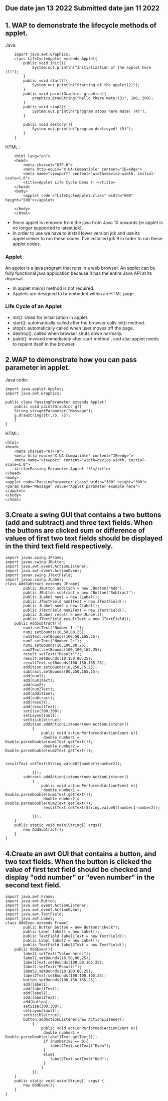 ## Due date jan 13 2022 Submitted date jan 11 2022
## 1. WAP to demonstrate the lifecycle methods of applet.
Java:
```import java.applet.Applet;
    import java.awt.Graphics;
    class LifeCycleApplet extends Applet{
        public void init(){
            System.out.println("Initialization of the applet here (1)");
        }
        public void start(){
            System.out.println("Starting of the applet(2)");
        }
        public void paint(Graphics graphics){
            graphics.drawString("hello there mate!(3)", 100, 300);
        }
        public void stop(){
            System.out.println("program stops here mate! (4)");
        }

        public void destory(){
            System.out.println("program destroyed! (5)");
        }
    }
```
HTML :
```
    <html lang="en">
    <head>
        <meta charset="UTF-8">
        <meta http-equiv="X-UA-Compatible" content="IE=edge">
        <meta name="viewport" content="width=device-width, initial-scale=1.0">
        <title>Applet Life Cycle Demo !!!</title>
    </head>
    <body>
        <applet code ="LifeCycleApplet.class" width="600" height="500"></applet>
        
    </body>
    </html>
```
* Since applet is removed from the java from Java 10 onwards (ie applet is no longer supported to latest jdk).
* In order to use we have to install lower version jdk and use its appletviewer to run these codes.
    I've installed jdk 9 in order to run these applet codes.

### Applet
An applet is a java program that runs in a web browser. An applet can be fully functional java application because it has the entire Java API at its disposal.
* In applet main() method is not required.
* Applets are designed to br embeded within an HTML page.

### Life Cycle of an Applet 
* init(): Used for initialization in applet.
* start(): automatically called after the browser calls init() method.
* stop(): automatically called when user moves off the page.
* destroy(): called when browser shuts down normally.
* paint(): invoked immediately after start method , and also applet needs to repaint itself in the browser.

## 2.WAP to demonstrate how you can pass parameter in applet.
Java code:
```
import java.applet.Applet;  
import java.awt.Graphics;  
  
public class PassingParameter extends Applet{  
    public void paint(Graphics g){  
    String str=getParameter("Message");  
    g.drawString(str,75, 75);  
    }  
}  
```
HTML:
```
<html>
<head>
    <meta charset="UTF-8">
    <meta http-equiv="X-UA-Compatible" content="IE=edge">
    <meta name="viewport" content="width=device-width, initial-scale=1.0">
    <title>Passing Parameter Applet !!!</title>
</head>
<body>  
<applet code="PassingParameter.class" width="300" height="300">  
<param name="Message" value="Applet parameter example here">  
</applet>  
</body>  
</html> 
```
## 3.Create a swing GUI that contains a two buttons (add and subtract) and three text fields. When the buttons are clicked sum or difference of values of first two text fields should be displayed in the third text field respectively.
```
import javax.swing.JFrame;
import javax.swing.JButton;
import java.awt.event.ActionListener;
import java.awt.event.ActionEvent;
import javax.swing.JTextField;
import javax.swing.JLabel;
class AddSubtract extends JFrame{
		public JButton addition = new JButton("Add");
		public JButton subtract = new JButton("Subtract");
		public JLabel num1 = new JLabel();
		public JTextField num1Text = new JTextField();
		public JLabel num2 = new JLabel();
		public JTextField num2Text = new JTextField();
		public JLabel result = new JLabel();
		public JTextField resultText = new JTextField();
	public AddSubtract(){
		num1.setText("Number 1 :");
		num1.setBounds(10,50,80,25);
		num1Text.setBounds(100,50,165,25);
		num2.setText("Number 2:");
		num2.setBounds(10,100,80,25);
		num2Text.setBounds(100,100,165,25);
		result.setText("Result:");
		result.setBounds(10,150,80,25);
		resultText.setBounds(100,150,165,25);
		addition.setBounds(10,250,75,25);
		subtract.setBounds(80,250,165,25);
		add(num1);
		add(num1Text);
		add(num2);
		add(num2Text);
		add(addition);
		add(subtract);
		add(result);
		add(resultText);
		setSize(300,300);
		setLayout(null);
		setVisible(true);
		addition.addActionListener(new ActionListener()
			{
				public void actionPerformed(ActionEvent e){
				 double number1 = Double.parseDouble(num1Text.getText());
				 double number2 = Double.parseDouble(num2Text.getText());
 
				 	resultText.setText(String.valueOf(number1+number2));
 
			}});
		subtract.addActionListener(new ActionListener()
			{
				public void actionPerformed(ActionEvent e){
				 double number1 = Double.parseDouble(num1Text.getText());
				 double number2 = Double.parseDouble(num2Text.getText());
				 resultText.setText(String.valueOf(number1-number2));
 
			}});
	}
	public static void main(String[] args){
		new AddSubtract();
	}
}
```

## 4.Create an awt GUI that contains a button, and two text fields. When the button is clicked the value of first text field should be checked and display "odd number" or "even number" in the second text field.
```
import java.awt.Frame;
import java.awt.Button;
import java.awt.event.ActionListener;
import java.awt.event.ActionEvent;
import java.awt.TextField;
import java.awt.Label;
class OddEven extends Frame{
		public Button button = new Button("check");
		public Label label1 = new Label();
		public TextField label1Text = new TextField();
		public Label label2 = new Label();
		public TextField label2Text = new TextField();
	public OddEven(){
		label1.setText("Value here:");
		label1.setBounds(10,50,80,25);
		label1Text.setBounds(100,50,165,25);
		label2.setText("Result:");
		label2.setBounds(10,100,80,25);
		label2Text.setBounds(100,100,165,25);
		button.setBounds(100,150,165,25);
		add(label1);
		add(label1Text);
		add(label2);
		add(label2Text);
		add(button);
		setSize(300,300);
		setLayout(null);
		setVisible(true);
		button.addActionListener(new ActionListener()
			{
				public void actionPerformed(ActionEvent e){
				 double number1 = Double.parseDouble(label1Text.getText());
				 if (number1%2 == 0){
				 	label2Text.setText("Even");
				 }
				 else{
				 	label2Text.setText("Odd");
				 }
				}
			});
	}
	public static void main(String[] args) {
		new OddEven();
	}
}
```


